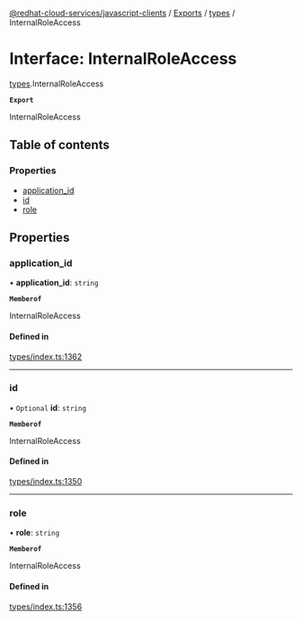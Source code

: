 [@redhat-cloud-services/javascript-clients](../README.md) / [Exports](../modules.md) / [types](../modules/types.md) / InternalRoleAccess

# Interface: InternalRoleAccess

[types](../modules/types.md).InternalRoleAccess

**`Export`**

InternalRoleAccess

## Table of contents

### Properties

- [application\_id](types.InternalRoleAccess.md#application_id)
- [id](types.InternalRoleAccess.md#id)
- [role](types.InternalRoleAccess.md#role)

## Properties

### application\_id

• **application\_id**: `string`

**`Memberof`**

InternalRoleAccess

#### Defined in

[types/index.ts:1362](https://github.com/RedHatInsights/javascript-clients/blob/main/packages/notifications/types/index.ts#L1362)

___

### id

• `Optional` **id**: `string`

**`Memberof`**

InternalRoleAccess

#### Defined in

[types/index.ts:1350](https://github.com/RedHatInsights/javascript-clients/blob/main/packages/notifications/types/index.ts#L1350)

___

### role

• **role**: `string`

**`Memberof`**

InternalRoleAccess

#### Defined in

[types/index.ts:1356](https://github.com/RedHatInsights/javascript-clients/blob/main/packages/notifications/types/index.ts#L1356)
